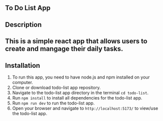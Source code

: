 To Do List App
-------
Description
------------
This is a simple react app that allows users to create and mangage their daily tasks.
------------
Installation
------------
1. To run this app, you need to have node.js and npm installed on your computer.
2. Clone or download todo-list app repository.
3. Navigate to the todo-list app directory in the terminal `cd todo-list`.
3. Run `npm install` to install all dependencies for the todo-list app.
4. Run `npm run dev` to run the todo-list app.
5. Open your browser and navigate to `http://localhost:5173/` to view/use the todo-list app.

